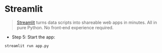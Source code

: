 # Streamlit 

> [Streamlit](https://streamlit.io) turns data scripts into shareable web apps in minutes. All in pure Python. No front‑end experience required.



- Step 5: Start the app:


```bash
streamlit run app.py
```